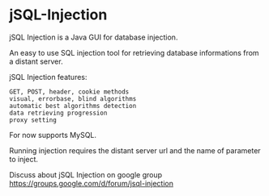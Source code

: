 jSQL-Injection
==============

jSQL Injection is a Java GUI for database injection.

An easy to use SQL injection tool for retrieving database informations from a distant server.

jSQL Injection features:

    GET, POST, header, cookie methods
    visual, errorbase, blind algorithms
    automatic best algorithms detection
    data retrieving progression
    proxy setting 

For now supports MySQL.

Running injection requires the distant server url and the name of parameter to inject.

Discuss about jSQL Injection on google group https://groups.google.com/d/forum/jsql-injection